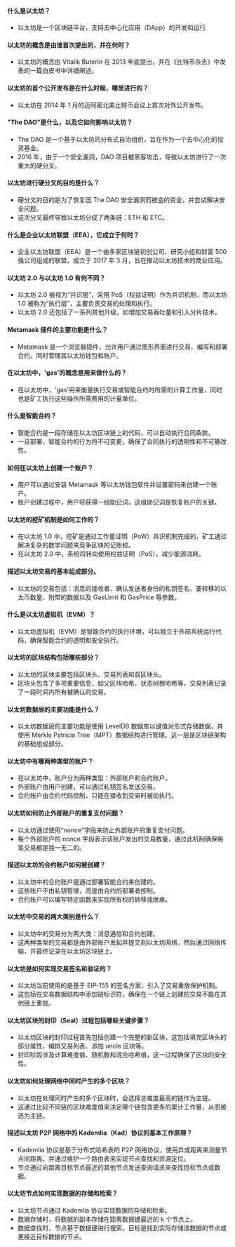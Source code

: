 #### 什么是以太坊？

- 以太坊是一个区块链平台，支持去中心化应用（DApp）的开发和运行

#### 以太坊的概念是由谁首次提出的，并在何时？

- 以太坊的概念由 Vitalik Buterin 在 2013 年底提出，并在《比特币杂志》中发表的一篇白皮书中详细阐述。

#### 以太坊的首个公开发布是在什么时候，哪里进行的？

- 以太坊在 2014 年 1 月的迈阿密北美比特币会议上首次对外公开发布。

#### "The DAO"是什么，以及它如何影响以太坊？

- The DAO 是一个基于以太坊的分布式自治组织，旨在作为一个去中心化的投资基金。
- 2016 年，由于一个安全漏洞，DAO 项目被黑客攻击，导致以太坊进行了一次重大的硬分叉。

#### 以太坊进行硬分叉的目的是什么？

- 硬分叉的目的是为了恢复因 The DAO 安全漏洞而被盗的资金，并尝试解决安全问题。
- 这次分叉最终导致以太坊分成了两条链：ETH 和 ETC。

#### 什么是企业以太坊联盟（EEA），它成立于何时？

- 企业以太坊联盟（EEA）是一个由多家区块链初创公司、研究小组和财富 500 强公司组成的联盟，成立于 2017 年 3 月，旨在推动以太坊技术的商业应用。

#### 以太坊 2.0 与以太坊 1.0 有何不同？

- 以太坊 2.0 被视为“共识层”，采用 PoS（权益证明）作为共识机制，而以太坊 1.0 被称为“执行层”，主要负责交易的处理和执行。
- 以太坊 2.0 还包括了一系列其他升级，如增加交易吞吐量和引入分片技术。

#### Metamask 插件的主要功能是什么？

- Metamask 是一个浏览器插件，允许用户通过图形界面进行交易、编写和部署合约，同时管理其以太坊钱包和账户。

#### 在以太坊中，'gas'的概念是用来做什么的？

- 在以太坊中，'gas'用来衡量执行交易或智能合约时所需的计算工作量，同时也是矿工执行这些操作所需费用的计量单位。

#### 什么是智能合约？

- 智能合约是一段存储在以太坊区块链上的代码，可以自动执行合同条款。
- 一旦部署，智能合约的行为将不可变更，确保了合同执行的透明性和不可篡改性。

#### 如何在以太坊上创建一个账户？

- 用户可以通过安装 Metamask 等以太坊钱包软件并设置密码来创建一个账户。
- 账户创建过程中，用户将获得一组助记词，这组助记词是恢复账户的关键。

#### 以太坊的挖矿机制是如何工作的？

- 在以太坊 1.0 中，挖矿是通过工作量证明（PoW）共识机制完成的，矿工通过解决复杂的数学问题来竞争区块的记账权。
- 在以太坊 2.0 中，系统将转向使用权益证明（PoS），减少能源消耗。

#### 描述以太坊交易的基本组成部分。

- 以太坊的交易包括：消息的接收者、确认发送者身份的私钥签名、要转移的以太币数量、附带的数据以及 GasLimit 和 GasPrice 等参数。

#### 什么是以太坊虚拟机（EVM）？

- 以太坊虚拟机（EVM）是智能合约的执行环境，可以独立于外部系统运行代码，确保智能合约的透明和安全执行。

#### 以太坊的区块结构包括哪些部分？

- 以太坊的区块主要包括区块头、交易列表和叔区块头。
- 区块头包含了多项重要信息，如父区块哈希、状态树根哈希等，交易列表记录了一段时间内所有被确认的交易。

#### 以太坊数据层的主要功能是什么？

- 以太坊数据层的主要功能是使用 LevelDB 数据库以键值对形式存储数据，并使用 Merkle Patricia Tree（MPT）数据结构进行管理。这一层是区块链架构的基础组成部分。

#### 以太坊中有哪两种类型的账户？

- 在以太坊中，账户分为两种类型：外部账户和合约账户。
- 外部账户由用户创建，可以通过私钥签名发送交易。
- 合约账户由合约代码控制，只能在接收到交易时被动执行。

#### 以太坊如何防止外部账户的重复支付问题？

- 以太坊通过使用“nonce”字段来防止外部账户的重复支付问题。
- 每个外部账户的 nonce 字段表示该账户发出的交易数量，通过此机制确保每笔交易都是独一无二的。

#### 描述以太坊的合约账户如何被创建？

- 以太坊中的合约账户是通过部署智能合约来创建的。
- 这些账户不由私钥管理，而是由合约的部署者控制。
- 合约账户可以编写特定函数来实现所有权的转移或继承。

#### 以太坊中交易的两大类别是什么？

- 以太坊中的交易分为两大类：消息通信和合约创建。
- 这两种类型的交易都是由外部账户发起并提交到以太坊网络，然后通过网络传输，并最终记录在以太坊区块链上。

#### 以太坊是如何实现交易签名和验证的？

- 以太坊当前使用的是基于 EIP-155 的签名方案，引入了交易重放保护机制。
- 这包括在交易数据结构中添加链标识符，确保在一个链上创建的交易不能在其他链上重放。

#### 以太坊区块的封印（Seal）过程包括哪些关键步骤？

- 以太坊区块的封印过程首先包括创建一个完整的新区块，这包括填充区块头的部分属性、编排交易列表、添加 uncle 区块等。
- 封印阶段涉及计算难度值、随机数和混合哈希值，这一过程确保了区块的安全性。

#### 以太坊如何处理网络中同时产生的多个区块？

- 以太坊在处理同时产生的多个区块时，会选择总难度最高的链作为主链。
- 这通过比较不同链的区块难度值来决定哪个链包含更多的累计工作量，从而被选为主链。

#### 描述以太坊 P2P 网络中的 Kademlia（Kad）协议的基本工作原理？

- Kademlia 协议是基于分布式哈希表的 P2P 网络协议，使用异或距离来测量节点间距离，并通过维护一个路由表来实现节点查找和资源定位。
- 节点通过向距离目标节点最近的其他节点发送查询请求来查找目标节点或数据。

#### 以太坊节点如何实现数据的存储和检索？

- 以太坊节点通过 Kademlia 协议实现数据的存储和检索。
- 数据存储时，将数据的副本存储在距离数据键最近的 k 个节点上。
- 数据查找时，节点基于数据键进行搜索，目标是找到实际存储该数据的节点或更接近目标数据的节点。
